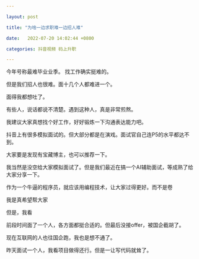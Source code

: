 ```yaml
---

layout: post

title: "为啥一边求职难一边招人难"

date:   2022-07-20 14:02:44 +0800

categories: 抖音视频 码上升职

---
```


今年号称最难毕业业季。 找工作确实挺难的。

但是我们招人也很难。面十几个人都难进一个。

面得我都想吐了。

有些人，说话都说不清楚。遇到这种人，真是非常煎熬。

我建议大家真想找个好工作，好好锻炼一下沟通表达能力吧。

抖音上有很多模拟面试的。但大部分都是在演戏。面试官自己连P5的水平都达不到。

大家要是发现有宝藏博主，也可以推荐一下。

我当然是没空给大家模拟面试了。但是我们最近在搞一个AI辅助面试，等成熟了给大家分享一下。 

作为一个牛逼的程序员，就应该用编程技术，让大家过得更好。而不是卷

我是真希望帮大家

但是，我看

前段时间面了一个人，各方面都挺合适的。但最后没接offer，被国企截胡了。

现在互联网的人也往国企跑，我也是想不通了。

昨天面试一个人，我看项目做得还行。但是一让写代码就耸了。



